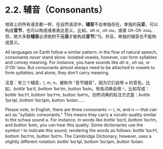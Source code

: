 # 2.2. 辅音（Consonants）

地球上的所有语言都一样，在自然语流中，**辅音**不会单独存在。单独的**元音**，可以构成**音节**，也可以构成或者表达意义。比如，*ah* <span class="pho alt">ɑː</span>, *oh* <span class="pho alt">oʊ</span>，或者 *Uh-Oh* <span class="pho alt">ˈʌoʊ</span><span class="speak-word-inline" data-audio-us-female="/audios/us/Uh-Oh.mp3"></span>。但，绝大多数**辅音**必须依附于**元音**才能构成**音节**[^1]，并且，单独的辅音也不能构成意义。

All languages on Earth follow a similar pattern: in the flow of natural speech, consonants *never* stand alone. Isolated vowels, however, can form syllables and convey meaning. For instance, you have sounds like *ah* <span class="pho alt">ɑː</span>, *oh* <span class="pho alt">oʊ</span>, or *O'Oh* <span class="pho alt">ˈɑoʊ</span>. But consonants almost always need to be attached to vowels to form *syllables*, and alone, they don't carry meaning.

注意：有三个辅音，<span class="pho">l</span>, <span class="pho">m</span>, <span class="pho">n</span>，被称作 “音节辅音”，因为它们自带 <span class="pho">ə</span> 的音色。比如，*bottle* <span class="pho alt">ˈbɑːtl</span>, *bottom* <span class="pho alt">ˈbɑːtm</span>, button <span class="pho alt">ˈbʌtn</span>。有些词典会用 <span class="pho">ᵊ</span>，比如写成：
*bottle* <span class="pho alt">ˈbɑːtᵊl</span>, *bottom* <span class="pho alt">ˈbɑːtᵊm</span>, button <span class="pho alt">ˈbʌtᵊn</span>。剑桥词典的标注方式是：*bottle* <span class="pho alt">ˈbɑːt̬əl</span>, *bottom* <span class="pho alt">ˈbɑːt̬əm</span>, button <span class="pho alt">ˈbʌtən</span>…… 

Please note, in English, there are three consonants — <span class="pho">l</span>, <span class="pho">m</span>, and <span class="pho">n</span> — that can act as "syllabic consonants." This means they carry a vocalic quality similar to the schwa sound <span class="pho">ə</span>. For instance, in words like *bottle* <span class="pho alt">ˈbɑːtl</span>, *bottom* <span class="pho alt">ˈbɑːtm</span>, and *button* <span class="pho alt">ˈbʌtn</span>, you can hear this quality. Some dictionaries use the symbol <span class="pho">ᵊ</span> to indicate this sound, rendering the words as follows: *bottle* <span class="pho alt">ˈbɑːtᵊl</span>, *bottom* <span class="pho alt">ˈbɑːtᵊm</span>, *button* <span class="pho alt">ˈbʌtᵊn</span>. The Cambridge Dictionary, however, uses a slightly different notation: *bottle* <span class="pho alt">ˈbɑːt̬əl</span>, *bottom* <span class="pho alt">ˈbɑːt̬əm</span>, *button* <span class="pho alt">ˈbʌtən</span>.
